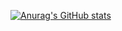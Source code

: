 [![Anurag's GitHub stats](https://github-readme-stats.vercel.app/api?username=karelpak1&show_icons=true&theme=react)](https://github.com/karelpak1/)

<!--
**karelpak1/karelpak1** is a ✨ _special_ ✨ repository because its `README.md` (this file) appears on your GitHub profile.

Here are some ideas to get you started:

- 🔭 I’m currently working on ...
- 🌱 I’m currently learning ...
- 👯 I’m looking to collaborate on ...
- 🤔 I’m looking for help with ...
- 💬 Ask me about ...
- 📫 How to reach me: ...
- 😄 Pronouns: ...
- ⚡ Fun fact: ...
-->
